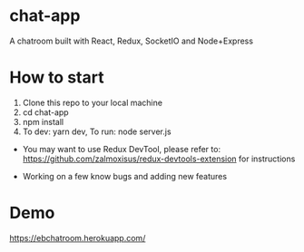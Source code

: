 # chat-app
A chatroom built with React, Redux, SocketIO and Node+Express

# How to start
1. Clone this repo to your local machine
2. cd chat-app
3. npm install
4. To dev: yarn dev, To run: node server.js

* You may want to use Redux DevTool, please refer to: https://github.com/zalmoxisus/redux-devtools-extension for instructions

* Working on a few know bugs and adding new features


# Demo
https://ebchatroom.herokuapp.com/
